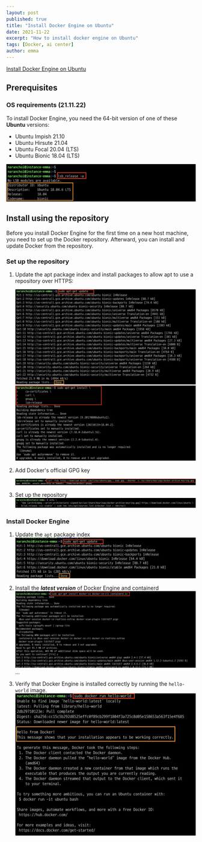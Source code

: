 ```yaml
---
layout: post
published: true
title: "Install Docker Engine on Ubuntu"
date: 2021-11-22
excerpt: "How to install docker engine on Ubuntu"
tags: [Docker, ai center]
author: emma
---
```


[Install Docker Engine on Ubuntu](https://docs.docker.com/engine/install/ubuntu "Install Docker Engine on Ubuntu")

## Prerequisites
### OS requirements (21.11.22)
To install Docker Engine, you need the 64-bit version of one of these **Ubuntu** versions:

* Ubuntu Impish 21.10
* Ubuntu Hirsute 21.04
* Ubuntu Focal 20.04 (LTS)
* Ubuntu Bionic 18.04 (LTS)

![os requirements](/assets/img/install-docker/install_docker1.png)

## Install using the repository
Before you install Docker Engine for the first time on a new host machine, you need to set up the Docker repository. Afterward, you can install and update Docker from the repository.
     

### Set up the repository
1. Update the apt package index and install packages to allow apt to use a repository over HTTPS:

    ![set up repository](/assets/img/install-docker/install_docker2.png)
    ![set up repository](/assets/img/install-docker/install_docker3.png)

2. Add Docker's official GPG key
   
    ![set up repository](/assets/img/install-docker/install_docker4.png)

3. Set up the repository
    ![set up repository](/assets/img/install-docker/install_docker5.png)

### Install Docker Engine
1. Update the ```apt``` package index
    ![set up repository](/assets/img/install-docker/install_docker6.png)

2. Install the ***latest version*** of Docker Engine and containerd
    ![set up repository](/assets/img/install-docker/install_docker7.png)
    ...

3. Verify that Docker Engine is installed correctly by running the ```hello-world``` image.
    ![set up repository](/assets/img/install-docker/install_docker8.png)
